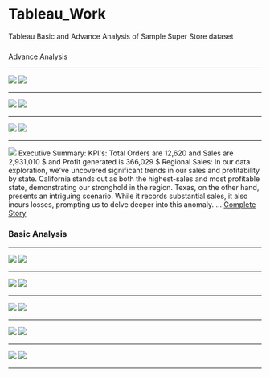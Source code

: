 # Tableau_Work
Tableau Basic and Advance Analysis of Sample Super Store dataset
<h3></h3>Advance Analysis</h3>
<hr>
<img src="https://github.com/Zarar-Azwar/Tableau_Work/blob/main/AdvanceAnalysis/Screenshots/Q1.PNG">
<img src="https://github.com/Zarar-Azwar/Tableau_Work/blob/main/AdvanceAnalysis/Screenshots/1.png">
<hr>
<img src="https://github.com/Zarar-Azwar/Tableau_Work/blob/main/AdvanceAnalysis/Screenshots/Q2.PNG">
<img src="https://github.com/Zarar-Azwar/Tableau_Work/blob/main/AdvanceAnalysis/Screenshots/2.png">
<hr>
<img src="https://github.com/Zarar-Azwar/Tableau_Work/blob/main/AdvanceAnalysis/Screenshots/Q3.PNG">
<img src="https://github.com/Zarar-Azwar/Tableau_Work/blob/main/AdvanceAnalysis/Screenshots/3.png">
<hr>
<img src="https://github.com/Zarar-Azwar/Tableau_Work/blob/main/AdvanceAnalysis/Screenshots/Q4.PNG">
<span>
  Executive Summary: 
KPI's: Total Orders are 12,620 and Sales are 2,931,010 $ and Profit generated is 366,029 $ 
Regional Sales: In our data exploration, we've uncovered significant trends in our sales and profitability by state. California stands out as both the highest-sales and most profitable state, demonstrating our stronghold in the region. Texas, on the other hand, presents an intriguing scenario. While it records substantial sales, it also incurs losses, prompting us to delve deeper into this anomaly.
... 
</span>
<a href="https://github.com/Zarar-Azwar/Tableau_Work/blob/main/AdvanceAnalysis/Story.txt">Complete Story</a>
<h3>Basic Analysis</h3>
<hr>
<img src="https://github.com/Zarar-Azwar/Tableau_Work/blob/main/BasicAnalysis/Screenshots/Q1.PNG">
<img src="https://github.com/Zarar-Azwar/Tableau_Work/blob/main/BasicAnalysis/Screenshots/1.PNG">
<hr>
<img src="https://github.com/Zarar-Azwar/Tableau_Work/blob/main/BasicAnalysis/Screenshots/Q2.PNG">
<img src="https://github.com/Zarar-Azwar/Tableau_Work/blob/main/BasicAnalysis/Screenshots/2.PNG">
<hr>
<img src="https://github.com/Zarar-Azwar/Tableau_Work/blob/main/BasicAnalysis/Screenshots/Q3.PNG">
<img src="https://github.com/Zarar-Azwar/Tableau_Work/blob/main/BasicAnalysis/Screenshots/3.PNG">
<hr>
<img src="https://github.com/Zarar-Azwar/Tableau_Work/blob/main/BasicAnalysis/Screenshots/Q4.PNG">
<img src="https://github.com/Zarar-Azwar/Tableau_Work/blob/main/BasicAnalysis/Screenshots/4.PNG">
<hr>
<img src="https://github.com/Zarar-Azwar/Tableau_Work/blob/main/BasicAnalysis/Screenshots/Q5.PNG">
<img src="https://github.com/Zarar-Azwar/Tableau_Work/blob/main/BasicAnalysis/Screenshots/5.PNG">
<hr>
